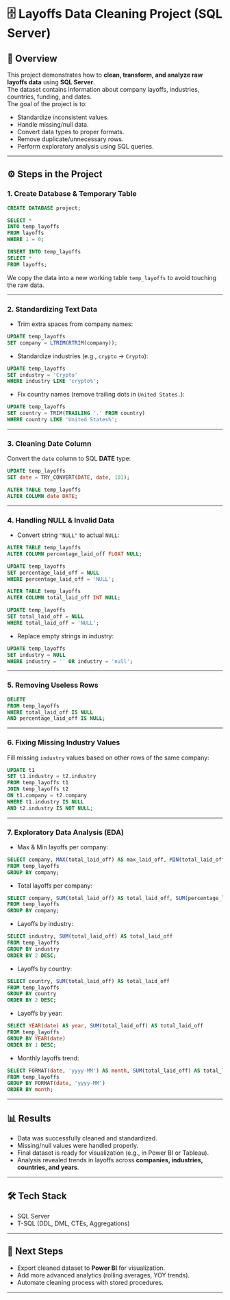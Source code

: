 # 🗄️ Layoffs Data Cleaning Project (SQL Server)

## 📌 Overview
This project demonstrates how to **clean, transform, and analyze raw layoffs data** using **SQL Server**.  
The dataset contains information about company layoffs, industries, countries, funding, and dates.  
The goal of the project is to:
- Standardize inconsistent values.
- Handle missing/null data.
- Convert data types to proper formats.
- Remove duplicate/unnecessary rows.
- Perform exploratory analysis using SQL queries.

---

## ⚙️ Steps in the Project

### 1. Create Database & Temporary Table
```sql
CREATE DATABASE project;

SELECT *
INTO temp_layoffs
FROM layoffs
WHERE 1 = 0;

INSERT INTO temp_layoffs
SELECT *
FROM layoffs;
```
We copy the data into a new working table `temp_layoffs` to avoid touching the raw data.

---

### 2. Standardizing Text Data
- Trim extra spaces from company names:
```sql
UPDATE temp_layoffs
SET company = LTRIM(RTRIM(company));
```
- Standardize industries (e.g., `crypto` → `Crypto`):
```sql
UPDATE temp_layoffs
SET industry = 'Crypto'
WHERE industry LIKE 'crypto%';
```
- Fix country names (remove trailing dots in `United States.`):
```sql
UPDATE temp_layoffs
SET country = TRIM(TRAILING '.' FROM country)
WHERE country LIKE 'United States%';
```

---

### 3. Cleaning Date Column
Convert the `date` column to SQL **DATE** type:
```sql
UPDATE temp_layoffs
SET date = TRY_CONVERT(DATE, date, 101);

ALTER TABLE temp_layoffs
ALTER COLUMN date DATE;
```

---

### 4. Handling NULL & Invalid Data
- Convert string `"NULL"` to actual `NULL`:
```sql
ALTER TABLE temp_layoffs
ALTER COLUMN percentage_laid_off FLOAT NULL;

UPDATE temp_layoffs
SET percentage_laid_off = NULL
WHERE percentage_laid_off = 'NULL';

ALTER TABLE temp_layoffs
ALTER COLUMN total_laid_off INT NULL;

UPDATE temp_layoffs
SET total_laid_off = NULL
WHERE total_laid_off = 'NULL';
```
- Replace empty strings in industry:
```sql
UPDATE temp_layoffs
SET industry = NULL
WHERE industry = '' OR industry = 'null';
```

---

### 5. Removing Useless Rows
```sql
DELETE
FROM temp_layoffs
WHERE total_laid_off IS NULL
AND percentage_laid_off IS NULL;
```

---

### 6. Fixing Missing Industry Values
Fill missing `industry` values based on other rows of the same company:
```sql
UPDATE t1
SET t1.industry = t2.industry
FROM temp_layoffs t1
JOIN temp_layoffs t2
ON t1.company = t2.company
WHERE t1.industry IS NULL
AND t2.industry IS NOT NULL;
```

---

### 7. Exploratory Data Analysis (EDA)

- Max & Min layoffs per company:
```sql
SELECT company, MAX(total_laid_off) AS max_laid_off, MIN(total_laid_off) AS min_laid_off
FROM temp_layoffs
GROUP BY company;
```

- Total layoffs per company:
```sql
SELECT company, SUM(total_laid_off) AS total_laid_off, SUM(percentage_laid_off) AS total_percentage
FROM temp_layoffs
GROUP BY company;
```

- Layoffs by industry:
```sql
SELECT industry, SUM(total_laid_off) AS total_laid_off
FROM temp_layoffs
GROUP BY industry
ORDER BY 2 DESC;
```

- Layoffs by country:
```sql
SELECT country, SUM(total_laid_off) AS total_laid_off
FROM temp_layoffs
GROUP BY country
ORDER BY 2 DESC;
```

- Layoffs by year:
```sql
SELECT YEAR(date) AS year, SUM(total_laid_off) AS total_laid_off
FROM temp_layoffs
GROUP BY YEAR(date)
ORDER BY 1 DESC;
```

- Monthly layoffs trend:
```sql
SELECT FORMAT(date, 'yyyy-MM') AS month, SUM(total_laid_off) AS total_laid_off
FROM temp_layoffs
GROUP BY FORMAT(date, 'yyyy-MM')
ORDER BY month;
```

---

## 📊 Results
- Data was successfully cleaned and standardized.
- Missing/null values were handled properly.
- Final dataset is ready for visualization (e.g., in Power BI or Tableau).
- Analysis revealed trends in layoffs across **companies, industries, countries, and years**.

---

## 🛠️ Tech Stack
- SQL Server  
- T-SQL (DDL, DML, CTEs, Aggregations)

---

## 🚀 Next Steps
- Export cleaned dataset to **Power BI** for visualization.
- Add more advanced analytics (rolling averages, YOY trends).
- Automate cleaning process with stored procedures.

---
